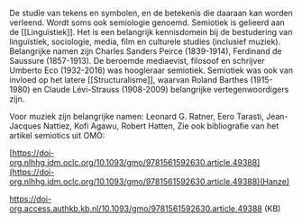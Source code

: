 De studie van tekens en symbolen, en de betekenis die daaraan kan worden verleend. Wordt soms ook semiologie genoemd.
Semiotiek is gelieerd aan de [[Linguïstiek]]. Het is een belangrijk kennisdomein bij de bestudering van linguïstiek, sociologie, media, film en culturele studies (inclusief muziek).
Belangrijke namen zijn Charles Sanders Peirce (1839-1914), Ferdinand de Saussure (1857-1913). De beroemde mediaevist, filosoof en schrijver Umberto Eco (1932-2016) was hoogleraar semiotiek. Semiotiek was ook van invloed op het latere [[Structuralisme]], waarvan Roland Barthes (1915-1980) en Claude Lévi-Strauss (1908-2009) belangrijke vertegenwoordigers zijn.

Voor muziek zijn belangrijke namen: Leonard G. Ratner, Eero Tarasti, Jean-Jacques Nattiez, Kofi Agawu, Robert Hatten, Zie ook bibliografie van het artikel semiotics uit OMO:




[https://doi-org.nlhhg.idm.oclc.org/10.1093/gmo/9781561592630.article.49388](https://doi-org.nlhhg.idm.oclc.org/10.1093/gmo/9781561592630.article.49388)(Hanze)

https://doi-org.access.authkb.kb.nl/10.1093/gmo/9781561592630.article.49388 (KB)